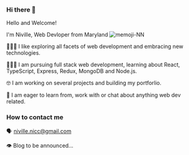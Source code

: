### Hi there 👋

Hello and Welcome!

I'm Niville, Web Devloper from Maryland
![memoji-NN](https://user-images.githubusercontent.com/10293989/151212746-dec11443-2e76-4cd0-a873-c41e56c85536.png)

🧑🏽‍💻 I like exploring all facets of web development and embracing new technologies.

🙇🏽‍♂️ I am pursuing full stack web development, learning about React, TypeScript, Express, Redux, MongoDB and Node.js.

🤓 I am working on several projects and building my portforlio.

🤝 I am eager to learn from, work with or chat about anything web dev related.

### How to contact me
 
 🗣 niville.nicc@gmail.com
 
 👁 Blog to be announced...
<!--
**niccsja/niccsja** is a ✨ _special_ ✨ repository because its `README.md` (this file) appears on your GitHub profile.

Here are some ideas to get you started:

- 🔭 I’m currently working on ...
- 🌱 I’m currently learning ...
- 👯 I’m looking to collaborate on ...
- 🤔 I’m looking for help with ...
- 💬 Ask me about ...
- 📫 How to reach me: ...
- 😄 Pronouns: ...
- ⚡ Fun fact: ...
-->
